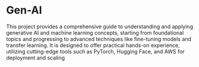 # Gen-AI
This project provides a comprehensive guide to understanding and applying generative AI and machine learning concepts, starting from foundational topics and progressing to advanced techniques like fine-tuning models and transfer learning. It is designed to offer practical hands-on experience, utilizing cutting-edge tools such as PyTorch, Hugging Face, and AWS for deployment and scaling
